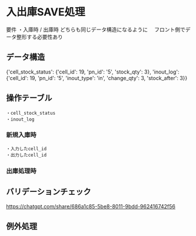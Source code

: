 # 入出庫SAVE処理
要件
・入庫時 / 出庫時 どちらも同じデータ構造になるように
　フロント側でデータ整形する必要性あり

## データ構造
{'cell_stock_status': {'cell_id': 19, 'pn_id': '5', 'stock_qty': 3},
 'inout_log': {'cell_id': 19, 'pn_id': '5', 'inout_type': 'in', 'change_qty': 3, 'stock_after': 3}}

## 操作テーブル
    ・cell_stock_status
    ・inout_log

### 新規入庫時
    ・入力したcell_id
    ・出力したcell_id

### 出庫処理時


## バリデーションチェック
https://chatgpt.com/share/686a1c85-5be8-8011-9bdd-962416742f56

## 例外処理

